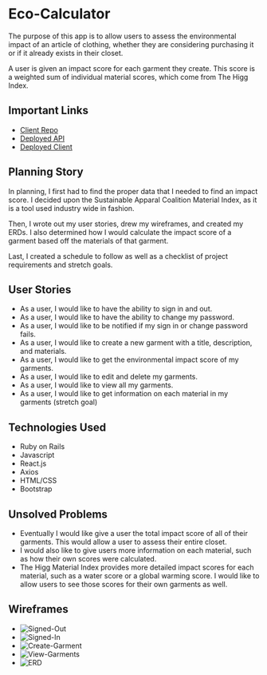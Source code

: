 # Eco-Calculator

The purpose of this app is to allow users to assess the environmental impact of an article of clothing, whether they are considering purchasing it or if it already exists in their closet. 

A user is given an impact score for each garment they create. This score is a weighted sum of individual material scores, which come from The Higg Index.


## Important Links

- [Client Repo](https://github.com/lindsay-kaufman/eco-calculator-client)
- [Deployed API](https://ecocalculator.herokuapp.com/)
- [Deployed Client](https://ecocalculator.herokuapp.com/)

## Planning Story
In planning, I first had to find the proper data that I needed to find an impact score. I decided upon the Sustainable Apparal Coalition Material Index, as it is a tool used industry wide in fashion. 

Then, I wrote out my user stories, drew my wireframes, and created my ERDs. I also determined how I would calculate the impact score of a garment based off the materials of that garment. 

Last, I created a schedule to follow as well as a checklist of project requirements and stretch goals.

## User Stories
- As a user, I would like to have the ability to sign in and out.
- As a user, I would like to have the ability to change my password.
- As a user, I would like to be notified if my sign in or change password fails.
- As a user, I would like to create a new garment with a title, description, and materials. 
- As a user, I would like to get the environmental impact score of my garments.
- As a user, I would like to edit and delete my garments. 
- As a user, I would like to view all my garments. 
- As a user, I would like to get information on each material in my garments (stretch goal)


## Technologies Used
- Ruby on Rails
- Javascript
- React.js
- Axios
- HTML/CSS
- Bootstrap

## Unsolved Problems
- Eventually I would like give a user the total impact score of all of their garments. This would allow a user to assess their entire closet. 
- I would also like to give users more information on each material, such as how their own scores were calculated.
- The Higg Material Index provides more detailed impact scores for each material, such as a water score or a global warming score. I would like to allow users to see those scores for their own garments as well. 

## Wireframes
- ![Signed-Out](https://media.git.generalassemb.ly/user/24753/files/ee35d100-61e9-11ea-8044-3544c2cb6469)
- ![Signed-In](https://media.git.generalassemb.ly/user/24753/files/ed9d3a80-61e9-11ea-8a5c-089106f4702c)
- ![Create-Garment](https://media.git.generalassemb.ly/user/24753/files/ed04a400-61e9-11ea-86dd-9c53cc5ebfee)
- ![View-Garments](https://media.git.generalassemb.ly/user/24753/files/ed04a400-61e9-11ea-9c51-fae5249fee30)
- ![ERD](https://media.git.generalassemb.ly/user/24753/files/ed9d3a80-61e9-11ea-9cbe-35df865c0fa7)
